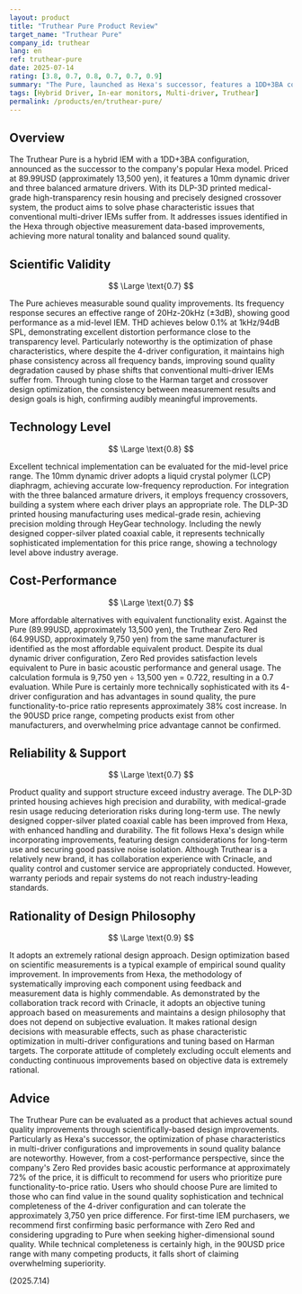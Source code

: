 ```yaml
---
layout: product
title: "Truthear Pure Product Review"
target_name: "Truthear Pure"
company_id: truthear
lang: en
ref: truthear-pure
date: 2025-07-14
rating: [3.8, 0.7, 0.8, 0.7, 0.7, 0.9]
summary: "The Pure, launched as Hexa's successor, features a 1DD+3BA configuration with improved design, achieving balanced sound quality in the 89.99USD price range IEM. While it achieves sound quality improvements through scientifically-based design improvements, it faces challenges in cost-performance."
tags: [Hybrid Driver, In-ear monitors, Multi-driver, Truthear]
permalink: /products/en/truthear-pure/
---
```

## Overview

The Truthear Pure is a hybrid IEM with a 1DD+3BA configuration, announced as the successor to the company's popular Hexa model. Priced at 89.99USD (approximately 13,500 yen), it features a 10mm dynamic driver and three balanced armature drivers. With its DLP-3D printed medical-grade high-transparency resin housing and precisely designed crossover system, the product aims to solve phase characteristic issues that conventional multi-driver IEMs suffer from. It addresses issues identified in the Hexa through objective measurement data-based improvements, achieving more natural tonality and balanced sound quality.

## Scientific Validity

$$ \Large \text{0.7} $$

The Pure achieves measurable sound quality improvements. Its frequency response secures an effective range of 20Hz-20kHz (±3dB), showing good performance as a mid-level IEM. THD achieves below 0.1% at 1kHz/94dB SPL, demonstrating excellent distortion performance close to the transparency level. Particularly noteworthy is the optimization of phase characteristics, where despite the 4-driver configuration, it maintains high phase consistency across all frequency bands, improving sound quality degradation caused by phase shifts that conventional multi-driver IEMs suffer from. Through tuning close to the Harman target and crossover design optimization, the consistency between measurement results and design goals is high, confirming audibly meaningful improvements.

## Technology Level

$$ \Large \text{0.8} $$

Excellent technical implementation can be evaluated for the mid-level price range. The 10mm dynamic driver adopts a liquid crystal polymer (LCP) diaphragm, achieving accurate low-frequency reproduction. For integration with the three balanced armature drivers, it employs frequency crossovers, building a system where each driver plays an appropriate role. The DLP-3D printed housing manufacturing uses medical-grade resin, achieving precision molding through HeyGear technology. Including the newly designed copper-silver plated coaxial cable, it represents technically sophisticated implementation for this price range, showing a technology level above industry average.

## Cost-Performance

$$ \Large \text{0.7} $$

More affordable alternatives with equivalent functionality exist. Against the Pure (89.99USD, approximately 13,500 yen), the Truthear Zero Red (64.99USD, approximately 9,750 yen) from the same manufacturer is identified as the most affordable equivalent product. Despite its dual dynamic driver configuration, Zero Red provides satisfaction levels equivalent to Pure in basic acoustic performance and general usage. The calculation formula is 9,750 yen ÷ 13,500 yen = 0.722, resulting in a 0.7 evaluation. While Pure is certainly more technically sophisticated with its 4-driver configuration and has advantages in sound quality, the pure functionality-to-price ratio represents approximately 38% cost increase. In the 90USD price range, competing products exist from other manufacturers, and overwhelming price advantage cannot be confirmed.

## Reliability & Support

$$ \Large \text{0.7} $$

Product quality and support structure exceed industry average. The DLP-3D printed housing achieves high precision and durability, with medical-grade resin usage reducing deterioration risks during long-term use. The newly designed copper-silver plated coaxial cable has been improved from Hexa, with enhanced handling and durability. The fit follows Hexa's design while incorporating improvements, featuring design considerations for long-term use and securing good passive noise isolation. Although Truthear is a relatively new brand, it has collaboration experience with Crinacle, and quality control and customer service are appropriately conducted. However, warranty periods and repair systems do not reach industry-leading standards.

## Rationality of Design Philosophy

$$ \Large \text{0.9} $$

It adopts an extremely rational design approach. Design optimization based on scientific measurements is a typical example of empirical sound quality improvement. In improvements from Hexa, the methodology of systematically improving each component using feedback and measurement data is highly commendable. As demonstrated by the collaboration track record with Crinacle, it adopts an objective tuning approach based on measurements and maintains a design philosophy that does not depend on subjective evaluation. It makes rational design decisions with measurable effects, such as phase characteristic optimization in multi-driver configurations and tuning based on Harman targets. The corporate attitude of completely excluding occult elements and conducting continuous improvements based on objective data is extremely rational.

## Advice

The Truthear Pure can be evaluated as a product that achieves actual sound quality improvements through scientifically-based design improvements. Particularly as Hexa's successor, the optimization of phase characteristics in multi-driver configurations and improvements in sound quality balance are noteworthy. However, from a cost-performance perspective, since the company's Zero Red provides basic acoustic performance at approximately 72% of the price, it is difficult to recommend for users who prioritize pure functionality-to-price ratio. Users who should choose Pure are limited to those who can find value in the sound quality sophistication and technical completeness of the 4-driver configuration and can tolerate the approximately 3,750 yen price difference. For first-time IEM purchasers, we recommend first confirming basic performance with Zero Red and considering upgrading to Pure when seeking higher-dimensional sound quality. While technical completeness is certainly high, in the 90USD price range with many competing products, it falls short of claiming overwhelming superiority.

(2025.7.14)